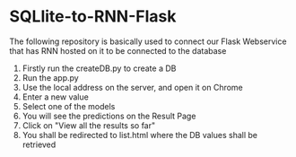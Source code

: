 # SQLlite-to-RNN-Flask
The following repository is basically used to connect our Flask Webservice that has RNN hosted on it to be connected to the database

1) Firstly run the createDB.py to create a DB
2) Run the app.py
3) Use the local address on the server, and open it on Chrome
4) Enter a new value
5) Select one of the models
6) You will see the predictions on the Result Page
7) Click on "View all the results so far"
8) You shall be redirected to list.html where the DB values shall be retrieved


